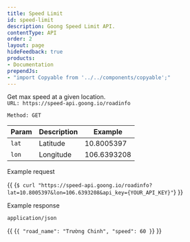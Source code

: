 ```yaml
---
title: Speed Limit
id: speed-limit
description: Goong Speed Limit API.
contentType: API
order: 2
layout: page
hideFeedback: true
products:
- Documentation
prependJs:
- "import Copyable from '../../components/copyable';"
---
```

Get max speed at a given location.  
`URL: https://speed-api.goong.io/roadinfo`

`Method: GET`

| Param | Description | Example      |
|-------|-------------|--------------|
| `lat` | Latitude    | 10.8005397   |
| `lon` | Longitude    | 106.6393208  |

Example request

{{
    <Copyable lang="javascript">
      {`$ curl "https://speed-api.goong.io/roadinfo?lat=10.8005397&lon=106.6393208&api_key={YOUR_API_KEY}"`}
    </Copyable>
}}

Example response

`application/json`

{{
    <Copyable lang="javascript">{`
{
  "road_name": "Trường Chinh",
  "speed": 60
}
  `}</Copyable>
}}
